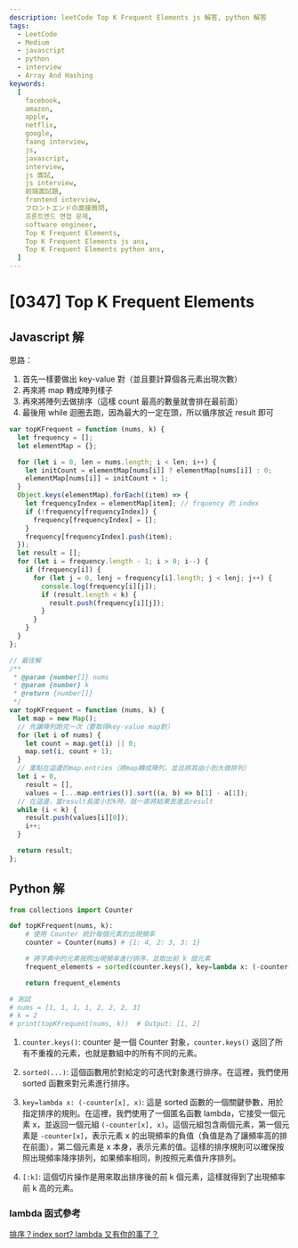 ```yaml
---
description: leetCode Top K Frequent Elements js 解答, python 解答 
tags:
  - LeetCode
  - Medium
  - javascript
  - python
  - interview
  - Array And Hashing
keywords:
  [
    facebook,
    amazon,
    apple,
    netflix,
    google,
    faang interview,
    js,
    javascript,
    interview,
    js 面試,
    js interview,
    前端面試題,
    frontend interview,
    フロントエンドの面接質問,
    프론트엔드 면접 문제,
    software engineer,
    Top K Frequent Elements,
    Top K Frequent Elements js ans,
    Top K Frequent Elements python ans,
  ]
---
```


# [0347] Top K Frequent Elements

## Javascript 解

思路：

1. 首先一樣要做出 key-value 對（並且要計算個各元素出現次數）
2. 再來將 map 轉成陣列樣子
3. 再來將陣列去做排序（這樣 count 最高的數量就會排在最前面）
4. 最後用 while 迴圈去跑，因為最大的一定在頭，所以循序放近 result 即可

```js
var topKFrequent = function (nums, k) {
  let frequency = [];
  let elementMap = {};

  for (let i = 0, len = nums.length; i < len; i++) {
    let initCount = elementMap[nums[i]] ? elementMap[nums[i]] : 0;
    elementMap[nums[i]] = initCount + 1;
  }
  Object.keys(elementMap).forEach((item) => {
    let frequencyIndex = elementMap[item]; // frquency 的 index
    if (!frequency[frequencyIndex]) {
      frequency[frequencyIndex] = [];
    }
    frequency[frequencyIndex].push(item);
  });
  let result = [];
  for (let i = frequency.length - 1; i > 0; i--) {
    if (frequency[i]) {
      for (let j = 0, lenj = frequency[i].length; j < lenj; j++) {
        console.log(frequency[i][j]);
        if (result.length < k) {
          result.push(frequency[i][j]);
        }
      }
    }
  }
};
```

```javascript
// 最佳解
/**
 * @param {number[]} nums
 * @param {number} k
 * @return {number[]}
 */
var topKFrequent = function (nums, k) {
  let map = new Map();
  // 先讓陣列跑完一次（要取得key-value map對）
  for (let i of nums) {
    let count = map.get(i) || 0;
    map.set(i, count + 1);
  }
  // 重點在這邊的map.entries（將map轉成陣列，並且將其由小到大做排列）
  let i = 0,
    result = [],
    values = [...map.entries()].sort((a, b) => b[1] - a[1]);
  // 在這邊，當result長度小於k時，就一直將結果丟進去result
  while (i < k) {
    result.push(values[i][0]);
    i++;
  }

  return result;
};
```

## Python 解

```python
from collections import Counter

def topKFrequent(nums, k):
    # 使用 Counter 統計每個元素的出現頻率
    counter = Counter(nums) # {1: 4, 2: 3, 3: 1}

    # 將字典中的元素按照出現頻率進行排序，並取出前 k 個元素
    frequent_elements = sorted(counter.keys(), key=lambda x: (-counter[x], x))[:k]

    return frequent_elements

# 測試
# nums = [1, 1, 1, 1, 2, 2, 2, 3]
# k = 2
# print(topKFrequent(nums, k))  # Output: [1, 2]
```

1. `counter.keys()`: counter 是一個 Counter 對象，`counter.keys()` 返回了所有不重複的元素，也就是數組中的所有不同的元素。

2. `sorted(...)`: 這個函數用於對給定的可迭代對象進行排序。在這裡，我們使用 sorted 函數來對元素進行排序。

3. `key=lambda x: (-counter[x], x)`: 這是 sorted 函數的一個關鍵參數，用於指定排序的規則。在這裡，我們使用了一個匿名函數 lambda，它接受一個元素 x，並返回一個元組 `(-counter[x], x)`。這個元組包含兩個元素，第一個元素是 `-counter[x]`，表示元素 x 的出現頻率的負值（負值是為了讓頻率高的排在前面），第二個元素是 x 本身，表示元素的值。這樣的排序規則可以確保按照出現頻率降序排列，如果頻率相同，則按照元素值升序排列。

4. `[:k]`: 這個切片操作是用來取出排序後的前 k 個元素，這樣就得到了出現頻率前 k 高的元素。

### lambda 函式參考

[排序？index sort? lambda 又有你的事了？](https://ithelp.ithome.com.tw/articles/10218710)
